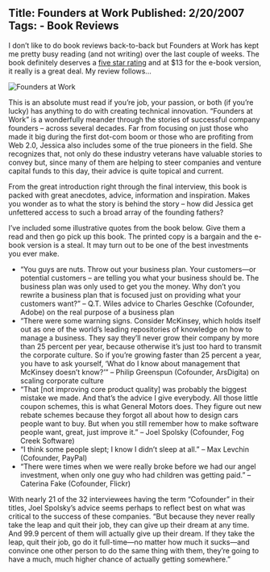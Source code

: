 Title: Founders at Work
Published: 2/20/2007
Tags:
    - Book Reviews
---
I don’t like to do book reviews back-to-back but Founders at Work has kept me pretty busy reading (and not writing) over the last couple of weeks. The book definitely deserves a [five star rating](https://www.amazon.com/gp/product//1590597141) and at $13 for the e-book version, it really is a great deal. My review follows…

![Founders at Work](https://s3.amazonaws.com/s3.beckshome.com/20070220-Founders-At-Work.jpg)

This is an absolute must read if you’re job, your passion, or both (if you’re lucky) has anything to do with creating technical innovation. “Founders at Work” is a wonderfully meander through the stories of successful company founders – across several decades. Far from focusing on just those who made it big during the first dot-com boom or those who are profiting from Web 2.0, Jessica also includes some of the true pioneers in the field. She recognizes that, not only do these industry veterans have valuable stories to convey but, since many of them are helping to steer companies and venture capital funds to this day, their advice is quite topical and current.

From the great introduction right through the final interview, this book is packed with great anecdotes, advice, information and inspiration. Makes you wonder as to what the story is behind the story – how did Jessica get unfettered access to such a broad array of the founding fathers?

I’ve included some illustrative quotes from the book below. Give them a read and then go pick up this book. The printed copy is a bargain and the e-book version is a steal. It may turn out to be one of the best investments you ever make.

* “You guys are nuts. Throw out your business plan. Your customers—or potential customers – are telling you what your business should be. The business plan was only used to get you the money. Why don’t you rewrite a business plan that is focused just on providing what your customers want?” – Q.T. Wiles advice to Charles Geschke (Cofounder, Adobe) on the real purpose of a business plan
* “There were some warning signs. Consider McKinsey, which holds itself out as one of the world’s leading repositories of knowledge on how to manage a business. They say they’ll never grow their company by more than 25 percent per year, because otherwise it’s just too hard to transmit the corporate culture. So if you’re growing faster than 25 percent a year, you have to ask yourself, ‘What do I know about management that McKinsey doesn’t know?’” – Philip Greenspun (Cofounder, ArsDigita) on scaling corporate culture
* “That [not improving core product quality] was probably the biggest mistake we made. And that’s the advice I give everybody. All those little coupon schemes, this is what General Motors does. They figure out new rebate schemes because they forgot all about how to design cars people want to buy. But when you still remember how to make software people want, great, just improve it.” – Joel Spolsky (Cofounder, Fog Creek Software)
* “I think some people slept; I know I didn’t sleep at all.” – Max Levchin (Cofounder, PayPal)
* “There were times when we were really broke before we had our angel investment, when only one guy who had children was getting paid.” – Caterina Fake (Cofounder, Flickr)

With nearly 21 of the 32 interviewees having the term “Cofounder” in their titles, Joel Spolsky’s advice seems perhaps to reflect best on what was critical to the success of these companies. “But because they never really take the leap and quit their job, they can give up their dream at any time. And 99.9 percent of them will actually give up their dream. If they take the leap, quit their job, go do it full-time—no matter how much it sucks—and convince one other person to do the same thing with them, they’re going to have a much, much higher chance of actually getting somewhere.”